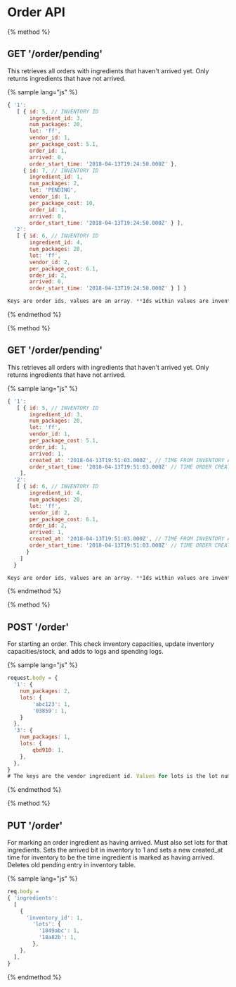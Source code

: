 # Order API

{% method %}
## GET '/order/pending'

This retrieves all orders with ingredients that haven't arrived yet. Only returns ingredients that have not arrived.

{% sample lang="js" %}
```js
{ '1':
   [ { id: 5, // INVENTORY ID
       ingredient_id: 3,
       num_packages: 20,
       lot: 'ff',
       vendor_id: 1,
       per_package_cost: 5.1,
       order_id: 1,
       arrived: 0,
       order_start_time: '2018-04-13T19:24:50.000Z' },
     { id: 7, // INVENTORY ID
       ingredient_id: 1,
       num_packages: 2,
       lot: 'PENDING',
       vendor_id: 1,
       per_package_cost: 10,
       order_id: 1,
       arrived: 0,
       order_start_time: '2018-04-13T19:24:50.000Z' } ],
  '2':
   [ { id: 6, // INVENTORY ID
       ingredient_id: 4,
       num_packages: 20,
       lot: 'ff',
       vendor_id: 2,
       per_package_cost: 6.1,
       order_id: 2,
       arrived: 0,
       order_start_time: '2018-04-13T19:24:50.000Z' } ] }

Keys are order ids, values are an array. **Ids within values are inventory ids**.
```

{% endmethod %}

{% method %}
## GET '/order/pending'

This retrieves all orders with ingredients that haven't arrived yet. Only returns ingredients that have not arrived.

{% sample lang="js" %}
```js
{ '1':
   [ { id: 5, // INVENTORY ID
       ingredient_id: 3,
       num_packages: 20,
       lot: 'ff',
       vendor_id: 1,
       per_package_cost: 5.1,
       order_id: 1,
       arrived: 1,
       created_at: '2018-04-13T19:51:03.000Z', // TIME FROM INVENTORY ARRIVAL
       order_start_time: '2018-04-13T19:51:03.000Z' // TIME ORDER CREATED} 
    ],
  '2':
   [ { id: 6, // INVENTORY ID
       ingredient_id: 4,
       num_packages: 20,
       lot: 'ff',
       vendor_id: 2,
       per_package_cost: 6.1,
       order_id: 2,
       arrived: 1,
       created_at: '2018-04-13T19:51:03.000Z', // TIME FROM INVENTORY ARRIVAL
       order_start_time: '2018-04-13T19:51:03.000Z' // TIME ORDER CREATED 
      } 
    ] 
  }

Keys are order ids, values are an array. **Ids within values are inventory ids**.  Things to note, the created_at time reflects the arrival time ingredient (when ingredient is marked as arrived) when arrived = 1. If arrived = 0, this value has no meaning. Order start time is the time when the order was initiated.
```

{% endmethod %}

{% method %}
## POST '/order'
For starting an order. 
This check inventory capacities, update inventory capacities/stock, and adds to logs and spending logs.

{% sample lang="js" %}
```js
request.body = {
  '1': {
    num_packages: 2, 
    lots: { 
        'abc123': 1, 
        '03859': 1,
    } 
  },
  '3': {
    num_packages: 1,
    lots: { 
        qbd910: 1, 
    }, 
  },
}
# The keys are the vendor ingredient id. Values for lots is the lot number and number of packages for that lot. Number of packages in each lot summed together need to equal num_packages specified.
```

{% endmethod %}

{% method %}
## PUT '/order'
For marking an order ingredient as having arrived. Must also set lots for that ingredients. Sets the arrived bit in inventory to 1 and sets a new created_at time for inventory to be the time ingredient is marked as having arrived. Deletes old pending entry in inventory table.

{% sample lang="js" %}
```js
req.body = 
{ 'ingredients': 
  [
    {
      'inventory_id': 1,
        'lots': {
          '1849abc': 1,
          '18a82b': 1,
        },
    },
  ],
}
```

{% endmethod %}